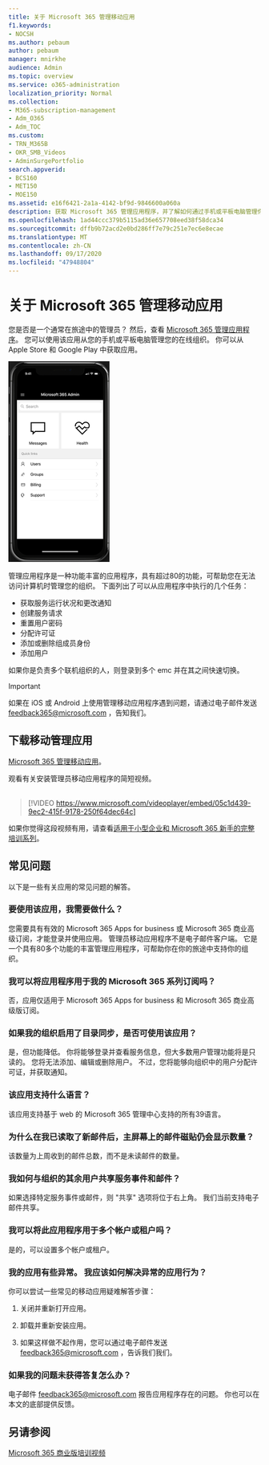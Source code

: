 ```yaml
---
title: 关于 Microsoft 365 管理移动应用
f1.keywords:
- NOCSH
ms.author: pebaum
author: pebaum
manager: mnirkhe
audience: Admin
ms.topic: overview
ms.service: o365-administration
localization_priority: Normal
ms.collection:
- M365-subscription-management
- Adm_O365
- Adm_TOC
ms.custom:
- TRN_M365B
- OKR_SMB_Videos
- AdminSurgePortfolio
search.appverid:
- BCS160
- MET150
- MOE150
ms.assetid: e16f6421-2a1a-4142-bf9d-9846600a060a
description: 获取 Microsoft 365 管理应用程序，并了解如何通过手机或平板电脑管理你的在线组织。
ms.openlocfilehash: 1ad44ccc379b5115ad36e657708eed38f58dca34
ms.sourcegitcommit: dffb9b72acd2e0bd286ff7e79c251e7ec6e8ecae
ms.translationtype: MT
ms.contentlocale: zh-CN
ms.lasthandoff: 09/17/2020
ms.locfileid: "47948804"
---
```

# <a name="about-the-microsoft-365-admin-mobile-app"></a>关于 Microsoft 365 管理移动应用

您是否是一个通常在旅途中的管理员？ 然后，查看 [Microsoft 365 管理应用程序](https://go.microsoft.com/fwlink/?LinkID=627216)。 您可以使用该应用从您的手机或平板电脑管理您的在线组织。 你可以从 Apple Store 和 Google Play 中获取应用。 <br> 

![管理移动应用程序主页的屏幕捕获，显示搜索、邮件、运行状况和快速链接。](../../media/admin-mobile-app-darkbg.png)

管理应用程序是一种功能丰富的应用程序，具有超过80的功能，可帮助您在无法访问计算机时管理您的组织。 下面列出了可以从应用程序中执行的几个任务：

- 获取服务运行状况和更改通知
- 创建服务请求
- 重置用户密码
- 分配许可证
- 添加或删除组成员身份
- 添加用户 

如果你是负责多个联机组织的人，则登录到多个 emc 并在其之间快速切换。 
  
> [!IMPORTANT]
> 如果在 iOS 或 Android 上使用管理移动应用程序遇到问题，请通过电子邮件发送 [feedback365@microsoft.com](mailto:feedback365@microsoft.com) ，告知我们。 
  
## <a name="download-the-admin-mobile-app"></a>下载移动管理应用

[Microsoft 365 管理移动应用](https://go.microsoft.com/fwlink/?LinkID=627216)。
  
观看有关安装管理员移动应用程序的简短视频。<br><br>

> [!VIDEO https://www.microsoft.com/videoplayer/embed/05c1d439-9ec2-415f-9178-250f64dec64c] 

如果你觉得这段视频有用，请查看[适用于小型企业和 Microsoft 365 新手的完整培训系列](https://support.microsoft.com/office/6ab4bbcd-79cf-4000-a0bd-d42ce4d12816)。

 
## <a name="frequently-asked-questions"></a>常见问题

以下是一些有关应用的常见问题的解答。
  
### <a name="what-do-i-need-to-do-to-be-able-to-use-the-app"></a>要使用该应用，我需要做什么？

您需要具有有效的 Microsoft 365 Apps for business 或 Microsoft 365 商业高级订阅，才能登录并使用应用。 管理员移动应用程序不是电子邮件客户端。 它是一个具有80多个功能的丰富管理应用程序，可帮助你在你的旅途中支持你的组织。
  
### <a name="can-i-use-the-app-with-my-microsoft-365-family-subscription"></a>我可以将应用程序用于我的 Microsoft 365 系列订阅吗？

否，应用仅适用于 Microsoft 365 Apps for business 和 Microsoft 365 商业高级版订阅。 
  
### <a name="will-the-app-work-if-my-organization-has-directory-synchronization-enabled"></a>如果我的组织启用了目录同步，是否可使用该应用？

是，但功能降低。 你将能够登录并查看服务信息，但大多数用户管理功能将是只读的。 您将无法添加、编辑或删除用户。 不过，您将能够向组织中的用户分配许可证，并获取通知。
  
### <a name="what-languages-are-supported-by-the-app"></a>该应用支持什么语言？

该应用支持基于 web 的 Microsoft 365 管理中心支持的所有39语言。 
  
### <a name="why-does-the-messages-tile-on-the-home-screen-show-numbers-even-after-ive-read-the-new-messages"></a>为什么在我已读取了新邮件后，主屏幕上的邮件磁贴仍会显示数量？

该数量为上周收到的邮件总数，而不是未读邮件的数量。
  
### <a name="how-can-i-share-the-service-incidents-and-messages-with-the-rest-of-my-organization"></a>我如何与组织的其余用户共享服务事件和邮件？

如果选择特定服务事件或邮件，则 "共享" 选项将位于右上角。 我们当前支持电子邮件共享。
  
### <a name="can-i-use-this-app-with-multiple-accounts-or-tenants"></a>我可以将此应用程序用于多个帐户或租户吗？

是的，可以设置多个帐户或租户。
  
### <a name="my-app-is-acting-funny-what-can-i-do-to-troubleshoot-weird-app-behavior"></a>我的应用有些异常。 我应该如何解决异常的应用行为？

你可以尝试一些常见的移动应用疑难解答步骤：
  
1. 关闭并重新打开应用。
    
2. 卸载并重新安装应用。

3. 如果这样做不起作用，您可以通过电子邮件发送 [feedback365@microsoft.com](mailto:feedback365@microsoft.com) ，告诉我们我们。
    
### <a name="what-do-i-do-if-my-question-isnt-answered"></a>如果我的问题未获得答复怎么办？

电子邮件 [feedback365@microsoft.com](mailto:feedback365@microsoft.com) 报告应用程序存在的问题。 你也可以在本文的底部提供反馈。 
  
## <a name="see-also"></a>另请参阅

[Microsoft 365 商业版培训视频](https://support.microsoft.com/office/6ab4bbcd-79cf-4000-a0bd-d42ce4d12816)
